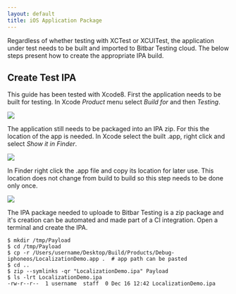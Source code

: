 ```yaml
---
layout: default
title: iOS Application Package
---
```


Regardless of whether testing with XCTest or XCUITest, the application under test needs to be built and imported to Bitbar Testing cloud. The below steps present how to create the appropriate IPA build. 

## Create Test IPA

This guide has been tested with Xcode8. First the application needs to be built for testing. In Xcode *Product* menu select *Build for* and then *Testing*.

![]({{site.github.url}}/assets/xcode/ipa/xc-build-for-testing.png)

The application still needs to be packaged into an IPA zip. For this the location of the app is needed. In Xcode select the built .app, right click and select *Show it in Finder*.

![]({{site.github.url}}/assets/xcode/ipa/xc-show-in-finder.png)

In Finder right click the .app file and copy its location for later use. This location does not change from build to build so this step needs to be done only once. 

![]({{site.github.url}}/assets/xcode/ipa/xc-copy-in-finder.png)

The IPA package needed to uploade to Bitbar Testing is a zip package and it's creation can be automated and made part of a CI integration. Open a terminal and create the IPA.

    $ mkdir /tmp/Payload
    $ cd /tmp/Payload
    $ cp -r /Users/username/Desktop/Build/Products/Debug-iphoneos/LocalizationDemo.app .  # app path can be pasted
    $ cd ..
    $ zip --symlinks -qr "LocalizationDemo.ipa" Payload
    $ ls -lrt LocalizationDemo.ipa
    -rw-r--r--  1 username  staff  0 Dec 16 12:42 LocalizationDemo.ipa


<!-- ![]({{site.github.url}}/assets/xcode/ipa/xc-cli-create-ipa.png) -->

